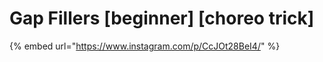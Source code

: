 # Gap Fillers \[beginner] \[choreo trick]

{% embed url="https://www.instagram.com/p/CcJOt28BeI4/" %}
